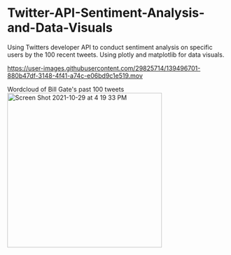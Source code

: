 # Twitter-API-Sentiment-Analysis-and-Data-Visuals
Using Twitters developer API to conduct sentiment analysis on specific users by the 100 recent tweets. Using plotly and matplotlib for data visuals.


https://user-images.githubusercontent.com/29825714/139496701-880b47df-3148-4f41-a74c-e06bd9c1e519.mov



Wordcloud of Bill Gate's past 100 tweets
<img width="353" alt="Screen Shot 2021-10-29 at 4 19 33 PM" src="https://user-images.githubusercontent.com/29825714/139496999-e03e0a65-ce44-4666-9282-523c556742d4.png">
